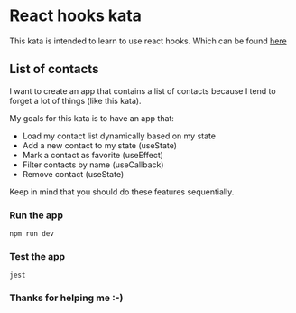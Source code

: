# React hooks kata

This kata is intended to learn to use react hooks. Which can be found [here](https://reactjs.org/docs/hooks-reference.html)

## List of contacts

I want to create an app that contains a list of contacts because I tend to forget a lot of things (like this kata).

My goals for this kata is to have an app that:

- Load my contact list dynamically based on my state
- Add a new contact to my state (useState)
- Mark a contact as favorite (useEffect)
- Filter contacts by name (useCallback)
- Remove contact (useState)

Keep in mind that you should do these features sequentially.

### Run the app
```npm run dev```

### Test the app
```jest```

### Thanks for helping me :-)
